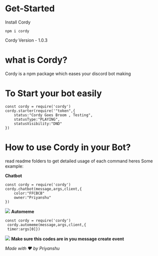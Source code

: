 # Get-Started
Install Cordy
 ```
npm i cordy
```
Cordy Version - 1.0.3
# what is Cordy?
Cordy is a npm package which eases your discord bot making
# To Start your bot easily 
```
const cordy = require('cordy')
cordy.starter(require('"token",{
    status:"Cordy Goes Broom , Testing",
    statusType:"PLAYING",
    statusVisibility:"DND"
})
```

# How to use Cordy in your Bot?
read readme folders to get detailed usage of each command
heres Some example: 

**Chatbot**
```
const cordy = require('cordy')
cordy.chatbot(message,args,client,{
    color:"FFCBCB"
    owner:"Priyanshu"
})
```
<img src = "https://media.discordapp.net/attachments/750089917501014036/911951276672188426/Screenshot_20211121-173816.jpg"></img>
**Automeme**
```
const cordy = require('cordy')
 cordy.automeme(message,args,client,{
 timer:args[0]})
 ```
<img src = "https://media.discordapp.net/attachments/750089917501014036/911952142531719188/Screenshot_20211121-174103.jpg"></img>
**Make sure this codes are in you message create event**

*Made with ❤️ by Priyanshu*
